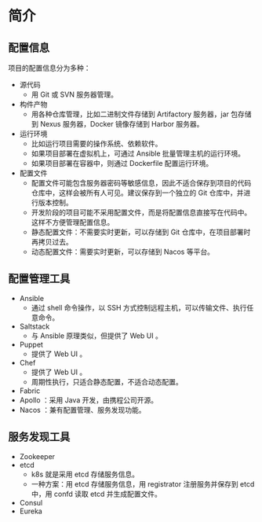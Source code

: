 # 简介

## 配置信息

项目的配置信息分为多种：
- 源代码
  - 用 Git 或 SVN 服务器管理。
- 构件产物
  - 用各种仓库管理，比如二进制文件存储到 Artifactory 服务器，jar 包存储到 Nexus 服务器，Docker 镜像存储到 Harbor 服务器。
- 运行环境
  - 比如运行项目需要的操作系统、依赖软件。
  - 如果项目部署在虚拟机上，可通过 Ansible 批量管理主机的运行环境。
  - 如果项目部署在容器中，则通过 Dockerfile 配置运行环境。
- 配置文件
  - 配置文件可能包含服务器密码等敏感信息，因此不适合保存到项目的代码仓库中，这样会被所有人可见。建议保存到一个独立的 Git 仓库中，并进行版本控制。
  - 开发阶段的项目可能不采用配置文件，而是将配置信息直接写在代码中。这样不方便管理配置信息。
  - 静态配置文件：不需要实时更新，可以存储到 Git 仓库中，在项目部署时再拷贝过去。
  - 动态配置文件：需要实时更新，可以存储到 Nacos 等平台。

## 配置管理工具

- Ansible
  - 通过 shell 命令操作，以 SSH 方式控制远程主机，可以传输文件、执行任意命令。
- Saltstack
  - 与 Ansible 原理类似，但提供了 Web UI 。
- Puppet
  - 提供了 Web UI 。
- Chef
  - 提供了 Web UI 。
  - 周期性执行，只适合静态配置，不适合动态配置。
- Fabric
- Apollo ：采用 Java 开发，由携程公司开源。
- Nacos ：兼有配置管理、服务发现功能。

## 服务发现工具

- Zookeeper
- etcd
  - k8s 就是采用 etcd 存储服务信息。
  - 一种方案：用 etcd 存储服务信息，用 registrator 注册服务并保存到 etcd 中，用 confd 读取 etcd 并生成配置文件。
- Consul
- Eureka
